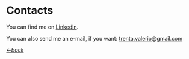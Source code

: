 # Contacts

You can find me on [LinkedIn](https://www.linkedin.com/in/valerio-trenta/).

You can also send me an e-mail, if you want: trenta.valerio@gmail.com


[_<-back_](https://valgh.github.io)

